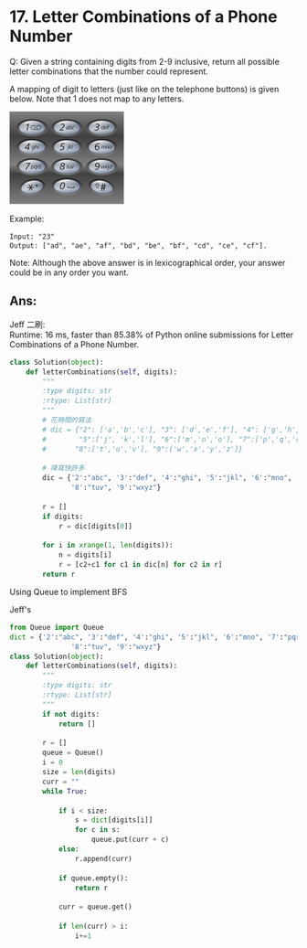 # 17. Letter Combinations of a Phone Number
Q: Given a string containing digits from 2-9 inclusive, return all possible letter combinations that the number could represent.

A mapping of digit to letters (just like on the telephone buttons) is given below. Note that 1 does not map to any letters.

![src](imgs\17_1.png)

Example:
```
Input: "23"
Output: ["ad", "ae", "af", "bd", "be", "bf", "cd", "ce", "cf"].
```
Note:
Although the above answer is in lexicographical order, your answer could be in any order you want.

## Ans:
Jeff 二刷:\
Runtime: 16 ms, faster than 85.38% of Python online submissions for Letter Combinations of a Phone Number.

```python
class Solution(object):
    def letterCombinations(self, digits):
        """
        :type digits: str
        :rtype: List[str]
        """
        # 花時間的寫法
        # dic = {"2": ['a','b','c'], "3": ['d','e','f'], "4": ['g','h','i'], 
        #        "5":['j', 'k','l'], "6":['m','n','o'], "7":['p','q','r','s'],
        #       "8":['t','u','v'], "9":['w','x','y','z']}
        
        # 降寫快許多
        dic = {'2':"abc", '3':"def", '4':"ghi", '5':"jkl", '6':"mno", '7':"pqrs",
               '8':"tuv", '9':"wxyz"}

        r = []
        if digits:
            r = dic[digits[0]]

        for i in xrange(1, len(digits)):
            n = digits[i]
            r = [c2+c1 for c1 in dic[n] for c2 in r]
        return r
```

Using Queue to implement BFS

Jeff's
```python
from Queue import Queue
dict = {'2':"abc", '3':"def", '4':"ghi", '5':"jkl", '6':"mno", '7':"pqrs",
               '8':"tuv", '9':"wxyz"}
class Solution(object):
    def letterCombinations(self, digits):
        """
        :type digits: str
        :rtype: List[str]
        """
        if not digits:
            return []
        
        r = []
        queue = Queue()
        i = 0
        size = len(digits)
        curr = ""
        while True:

            if i < size:
                s = dict[digits[i]]
                for c in s:
                    queue.put(curr + c)
            else:
                r.append(curr)
                        
            if queue.empty():
                return r
            
            curr = queue.get()
            
            if len(curr) > i:
                i+=1
```